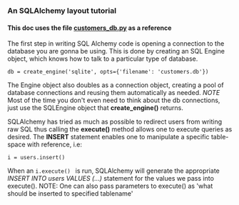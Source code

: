 ### An SQLAlchemy layout tutorial
#### This doc uses the file [customers_db.py](https://github.com/andela-jmuli/learning-python/blob/master/Databases/customers_db.py) as a reference
The first step in writing SQL Alchemy code is opening a connection to the database you are gonna be using. This is done by creating an SQL Engine object, which knows how to talk to a particular type of database.

``` db = create_engine('sqlite', opts={'filename': 'customers.db'}) ```

The Engine object also doubles as a connection object, creating a pool of database connections and reusing them automatically as needed. *NOTE* Most of the time you don't even need to think about the db connections, just use the SQLEngine object that **create_engine()** returns.

SQLAlchemy has tried as much as possible to redirect users from writing raw SQL thus calling the **execute()** method allows one to execute queries as desired. The **INSERT** statement enables one to manipulate a specific table-space with reference, i.e:

```i = users.insert() ```

When an ```i.execute() ``` is run, SQLAlchemy will generate the appropriate *INSERT INTO users VALUES (...)* statement for the values we pass into execute().
NOTE: One can also pass parameters to execute() as 'what should be inserted to specified tablename'
